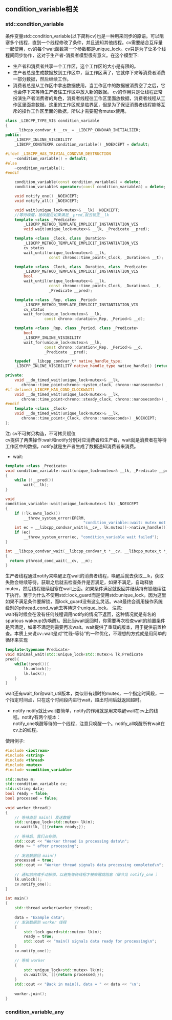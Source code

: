 ## condition_variable相关
### std::condition_variable
条件变量std::condition_variable(以下简称cv)也是一种用来同步的原语。可以阻塞多个线程，直到一个线程修改了条件，并且通知其他线程。cv需要结合互斥量一起使用，cv的每个wait函数第一个参数都是unique_lock<mutex>。cv只是为了让多个线程间同步协作，这对于生产者-消费者模型很有意义。在这个模型下:
- 生产者和消费者共享一个工作区，这个工作区的大小是有限的。
- 生产者总是生成数据放到工作区中，当工作区满了，它就停下来等消费者消费一部分数据，然后继续工作。
- 消费者总是从工作区中拿出数据使用，当工作区中的数据被消费空了之后，它也会停下来等待生产者往工作区中放入新的数据。
cv的作用只是让线程正常扮演生产者消费者的角色，消费者线程往工作区里面放数据，消费者线程从工作区里面拿数据。这里的工作区就是临界区，但是为了保证消费者线程能够互斥的操作工作区里面的数据，所以才需要配合mutex使用。
```cpp
class _LIBCPP_TYPE_VIS condition_variable
{
    __libcpp_condvar_t __cv_ = _LIBCPP_CONDVAR_INITIALIZER;
public:
    _LIBCPP_INLINE_VISIBILITY
    _LIBCPP_CONSTEXPR condition_variable() _NOEXCEPT = default;

#ifdef _LIBCPP_HAS_TRIVIAL_CONDVAR_DESTRUCTION
    ~condition_variable() = default;
#else
    ~condition_variable();
#endif

    condition_variable(const condition_variable&) = delete;
    condition_variable& operator=(const condition_variable&) = delete;

    void notify_one() _NOEXCEPT;
    void notify_all() _NOEXCEPT;

    void wait(unique_lock<mutex>& __lk) _NOEXCEPT;
    //等待唤醒，被唤醒后如果满足__pred,就去锁定__lk
    template <class _Predicate>
        _LIBCPP_METHOD_TEMPLATE_IMPLICIT_INSTANTIATION_VIS
        void wait(unique_lock<mutex>& __lk, _Predicate __pred);

    template <class _Clock, class _Duration>
        _LIBCPP_METHOD_TEMPLATE_IMPLICIT_INSTANTIATION_VIS
        cv_status
        wait_until(unique_lock<mutex>& __lk,
                   const chrono::time_point<_Clock, _Duration>& __t);

    template <class _Clock, class _Duration, class _Predicate>
        _LIBCPP_METHOD_TEMPLATE_IMPLICIT_INSTANTIATION_VIS
        bool
        wait_until(unique_lock<mutex>& __lk,
                   const chrono::time_point<_Clock, _Duration>& __t,
                   _Predicate __pred);

    template <class _Rep, class _Period>
        _LIBCPP_METHOD_TEMPLATE_IMPLICIT_INSTANTIATION_VIS
        cv_status
        wait_for(unique_lock<mutex>& __lk,
                 const chrono::duration<_Rep, _Period>& __d);

    template <class _Rep, class _Period, class _Predicate>
        bool
        _LIBCPP_INLINE_VISIBILITY
        wait_for(unique_lock<mutex>& __lk,
                 const chrono::duration<_Rep, _Period>& __d,
                 _Predicate __pred);

    typedef __libcpp_condvar_t* native_handle_type;
    _LIBCPP_INLINE_VISIBILITY native_handle_type native_handle() {return &__cv_;}

private:
    void __do_timed_wait(unique_lock<mutex>& __lk,
       chrono::time_point<chrono::system_clock, chrono::nanoseconds>) _NOEXCEPT;
#if defined(_LIBCPP_HAS_COND_CLOCKWAIT)
    void __do_timed_wait(unique_lock<mutex>& __lk,
       chrono::time_point<chrono::steady_clock, chrono::nanoseconds>) _NOEXCEPT;
#endif
    template <class _Clock>
    void __do_timed_wait(unique_lock<mutex>& __lk,
       chrono::time_point<_Clock, chrono::nanoseconds>) _NOEXCEPT;
};
```
注: cv不可拷贝构造，不可拷贝赋值  
cv提供了两类操作:wait和notify分别对应消费者和生产者，wait就是消费者在等待工作区中的数据，notify就是生产者生成了数据通知消费者来消费。
- wait:
```cpp
template <class _Predicate>
void condition_variable::wait(unique_lock<mutex>& __lk, _Predicate __pred)
{
    while (!__pred())
        wait(__lk);
}

void
condition_variable::wait(unique_lock<mutex>& lk) _NOEXCEPT
{
    if (!lk.owns_lock())
        __throw_system_error(EPERM,
                                  "condition_variable::wait: mutex not locked");
    int ec = __libcpp_condvar_wait(&__cv_, lk.mutex()->native_handle());
    if (ec)
        __throw_system_error(ec, "condition_variable wait failed");
}

int __libcpp_condvar_wait(__libcpp_condvar_t *__cv, __libcpp_mutex_t *__m)
{
  return pthread_cond_wait(__cv, __m);
}
```
生产者线程通过notify来唤醒正在wait的消费者线程，唤醒后就去获取__lk，获取失败会继续等待。获取之后就去检查条件是否满足，如果不满足，自动释放mutex，然后线程继续阻塞在wait上面。如果条件满足就返回并继续持有锁继续往下执行。至于为什么不使用std::lock_guard而是使用std::unique_lock，因为这里如果不满足条件要解锁，而lock_guard没有这么灵活。wait最终会调用操作系统级别的pthread_cond_wait去等待这个unique_lock。
注意:  
wait有时候会在没有任何线程调用notify的情况下返回，这种情况就是有名的spurious wakeup(伪唤醒)。因此当wait返回时，你需要再次检查wait的前置条件是否满足，如果不满足则需要再次wait。wait提供了重载的版本，用于提供前置检查。本质上来说cv::wait是对“忙碌-等待”的一种优化，不理想的方式就是用简单的循环来实现
```cpp
template<typename Predicate>
void minimal_wait(std::unique_lock<std::mutex>& lk,Predicate
pred){
    while(!pred()){
        lk.unlock();
        lk.lock();
    }
}

```
wait还有wait_for和wait_util版本，类似带有超时的mutex，一个指定时间段，一个指定时间点，只在这个时间段内进行wait，超出时间后就返回超时。
- notify
notify就比wait要简单，notify的作用就是用来唤醒wait在cv上的线程。notify有两个版本：  
notify_one唤醒等待的一个线程，注意只唤醒一个。notify_all唤醒所有wait在cv上的线程。

使用例子:
```cpp
#include <iostream>
#include <string>
#include <thread>
#include <mutex>
#include <condition_variable>
 
std::mutex m;
std::condition_variable cv;
std::string data;
bool ready = false;
bool processed = false;
 
void worker_thread()
{
    // 等待直至 main() 发送数据
    std::unique_lock<std::mutex> lk(m);
    cv.wait(lk, []{return ready;});
 
    // 等待后，我们占有锁。
    std::cout << "Worker thread is processing data\n";
    data += " after processing";
 
    // 发送数据回 main()
    processed = true;
    std::cout << "Worker thread signals data processing completed\n";
 
    // 通知前完成手动解锁，以避免等待线程才被唤醒就阻塞（细节见 notify_one ）
    lk.unlock();
    cv.notify_one();
}
 
int main()
{
    std::thread worker(worker_thread);
 
    data = "Example data";
    // 发送数据到 worker 线程
    {
        std::lock_guard<std::mutex> lk(m);
        ready = true;
        std::cout << "main() signals data ready for processing\n";
    }
    cv.notify_one();
 
    // 等候 worker
    {
        std::unique_lock<std::mutex> lk(m);
        cv.wait(lk, []{return processed;});
    }
    std::cout << "Back in main(), data = " << data << '\n';
 
    worker.join();
}
```

### condition_variable_any